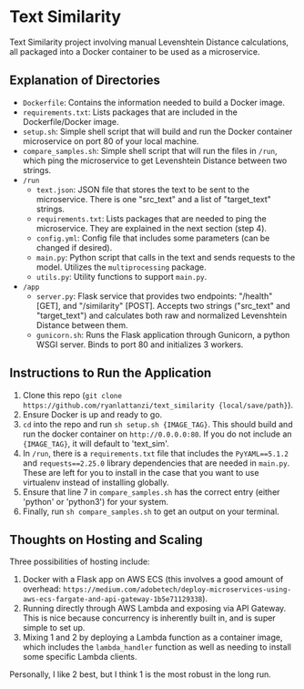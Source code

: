 # Text Similarity
Text Similarity project involving manual Levenshtein Distance calculations, all packaged into a Docker container to be used as a microservice.

## Explanation of Directories

- ```Dockerfile```: Contains the information needed to build a Docker image.
- ```requirements.txt```: Lists packages that are included in the Dockerfile/Docker image.
- ```setup.sh```: Simple shell script that will build and run the Docker container microservice on port 80 of your local machine.
- ```compare_samples.sh```: Simple shell script that will run the files in ```/run```, which ping the microservice to get Levenshtein Distance between two strings.
- ```/run```
  - ```text.json```: JSON file that stores the text to be sent to the microservice. There is one "src_text" and a list of "target_text" strings.
  - ```requirements.txt```: Lists packages that are needed to ping the microservice. They are explained in the next section (step 4).
  - ```config.yml```: Config file that includes some parameters (can be changed if desired).
  - ```main.py```: Python script that calls in the text and sends requests to the model. Utilizes the ```multiprocessing``` package.
  - ```utils.py```: Utility functions to support ```main.py```.
- ```/app```
  - ```server.py```: Flask service that provides two endpoints: "/health" [GET], and "/similarity" [POST]. Accepts two strings ("src_text" and "target_text") and calculates both raw and normalized Levenshtein Distance between them.
  - ```gunicorn.sh```: Runs the Flask application through Gunicorn, a python WSGI server. Binds to port 80 and initializes 3 workers.

## Instructions to Run the Application

1. Clone this repo (```git clone https://github.com/ryanlattanzi/text_similarity {local/save/path}```).
2. Ensure Docker is up and ready to go.
3. ```cd``` into the repo and run ```sh setup.sh {IMAGE_TAG}```. This should build and run the docker container on ```http://0.0.0.0:80```. If you do not include an ```{IMAGE_TAG}```, it will default to 'text_sim'.
4. In ```/run```, there is a ```requirements.txt``` file that includes the ```PyYAML==5.1.2``` and ```requests==2.25.0``` library dependencies that are needed in ```main.py```. These are left for you to install in the case that you want to use virtualenv instead of installing globally.
5. Ensure that line 7 in ```compare_samples.sh``` has the correct entry (either 'python' or 'python3') for your system.
6. Finally, run ```sh compare_samples.sh``` to get an output on your terminal.

## Thoughts on Hosting and Scaling

Three possibilities of hosting include:
  1. Docker with a Flask app on AWS ECS (this involves a good amount of overhead: ```https://medium.com/adobetech/deploy-microservices-using-aws-ecs-fargate-and-api-gateway-1b5e71129338```).
  2. Running directly through AWS Lambda and exposing via API Gateway. This is nice because concurrency is inherently built in, and is super simple to set up.
  3. Mixing 1 and 2 by deploying a Lambda function as a container image, which includes the ```lambda_handler``` function as well as needing to install some specific Lambda clients.

Personally, I like 2 best, but I think 1 is the most robust in the long run.
